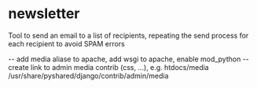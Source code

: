 # newsletter
Tool to send an email to a list of recipients, repeating the send process for each recipient to avoid SPAM errors

-- add media aliase to apache, add wsgi to apache, enable mod_python
-- create link to admin media contrib (css, ...), e.g. htdocs/media /usr/share/pyshared/django/contrib/admin/media
